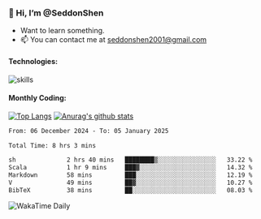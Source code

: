 ### 👋 Hi, I’m @SeddonShen
- Want to learn something.
- 📫 You can contact me at seddonshen2001@gmail.com

#### Technologies:

![skills](https://skillicons.dev/icons?i=scala,js,html,css,bootstrap,jquery,c,cpp,cloudflare,django,docker,flask,git,github,githubactions,linux,latex,mysql,nodejs,ps,php,pr,py,raspberrypi,redis,unreal,v,vscode,vue,bash)

#### Monthly Coding:
[![Top Langs](https://github-readme-stats.vercel.app/api/top-langs?username=seddonshen&show_icons=true&locale=en&layout=compact&hide=html&langs_count=8)](https://github.com/SeddonShen/)
[![Anurag's github stats](https://github-readme-stats.vercel.app/api?username=SeddonShen&count_private=true&show_icons=true)](https://github.com/anuraghazra/github-readme-stats)
<!--START_SECTION:waka-->

```txt
From: 06 December 2024 - To: 05 January 2025

Total Time: 8 hrs 3 mins

sh              2 hrs 40 mins   ████████▒░░░░░░░░░░░░░░░░   33.22 %
Scala           1 hr 9 mins     ███▓░░░░░░░░░░░░░░░░░░░░░   14.32 %
Markdown        58 mins         ███░░░░░░░░░░░░░░░░░░░░░░   12.19 %
V               49 mins         ██▓░░░░░░░░░░░░░░░░░░░░░░   10.27 %
BibTeX          38 mins         ██░░░░░░░░░░░░░░░░░░░░░░░   08.03 %
```

<!--END_SECTION:waka-->

![WakaTime Daily](https://wakatime.com/share/@seddon2001/61a7e342-5f12-4fea-bf92-1fac161e97d6.svg)
<!---
SeddonShen/SeddonShen is a ✨ special ✨ repository because its `README.md` (this file) appears on your GitHub profile.
You can click the Preview link to take a look at your changes.
--->
